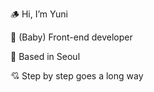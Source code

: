 🪵 Hi, I’m Yuni

🐰 (Baby) Front-end developer

🏡 Based in Seoul 

💘 Step by step goes a long way


<!---
Yuni0221/Yuni0221 is a ✨ special ✨ repository because its `README.md` (this file) appears on your GitHub profile.
You can click the Preview link to take a look at your changes.
--->
